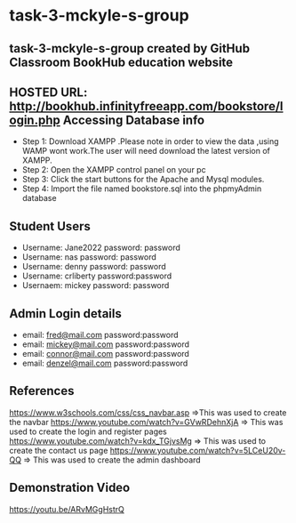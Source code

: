 # task-3-mckyle-s-group
task-3-mckyle-s-group created by GitHub Classroom
BookHub education website
---------------------------------------
HOSTED URL: http://bookhub.infinityfreeapp.com/bookstore/login.php
Accessing Database info
---------------------------------------
* Step 1: Download XAMPP .Please note in order to view the data ,using WAMP wont work.The user will need download
         the latest version of XAMPP.
* Step 2: Open the XAMPP control panel on your pc 
* Step 3: Click the start buttons for the Apache and Mysql  modules.
* Step 4: Import the file named bookstore.sql into the phpmyAdmin database


Student Users 
----------------------------------------
* Username: Jane2022 password: password
* Username: nas  password: password
* Username: denny password: password 
* Username: crliberty password:password
* Usernaem: mickey  password: password

Admin Login details
---------------------------------------
* email: fred@mail.com  password:password
* email: mickey@mail.com  password:password
* email: connor@mail.com  password:password
* email: denzel@mail.com  password:password

References
------------------------------------------
https://www.w3schools.com/css/css_navbar.asp =>This was used to create the navbar 
https://www.youtube.com/watch?v=GVwRDehnXjA => This was used to create the login and register pages 
https://www.youtube.com/watch?v=kdx_TGjvsMg => This was used to create the contact us page
https://www.youtube.com/watch?v=5LCeU20v-QQ => This was used to create the admin dashboard

Demonstration Video 
-------------------------------------
https://youtu.be/ARvMGgHstrQ
